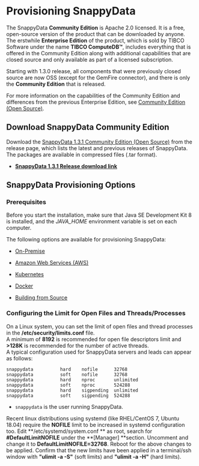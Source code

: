 # Provisioning SnappyData

The SnappyData **Community Edition** is Apache 2.0 licensed. It is a free, open-source version of the product that can be downloaded by anyone.
The erstwhile **Enterprise Edition** of the product, which is sold by TIBCO Software under the name **TIBCO ComputeDB™**, includes everything that is offered in the Community Edition along with additional capabilities that are closed source and only available as part of a licensed subscription.

Starting with 1.3.0 release, all components that were previously closed source are now OSS (except for the
GemFire connector), and there is only the **Community Edition** that is released.

For more information on the capabilities of the Community Edition and differences from the previous Enterprise Edition, see [Community Edition (Open Source)](../additional_files/open_source_components.md).

<a id= download> </a>

## Download SnappyData Community Edition


Download the [SnappyData 1.3.1 Community Edition (Open Source)](https://github.com/TIBCOSoftware/snappydata/releases/) from the release page, which lists the latest and previous releases of SnappyData. The packages are available in compressed files (.tar format).

* [**SnappyData 1.3.1 Release download link**](https://github.com/TIBCOSoftware/snappydata/releases/download/v1.3.1/snappydata-1.3.1-bin.tar.gz)


<a id= provisioningsnappy> </a>

## SnappyData Provisioning Options


### Prerequisites

Before you start the installation, make sure that Java SE Development Kit 8 is installed, and the *JAVA_HOME* environment variable is set on each computer.

The following options are available for provisioning SnappyData:

* [On-Premise](install_on_premise.md) <a id="install-on-premise"></a>

* [Amazon Web Services (AWS)](setting_up_cluster_on_amazon_web_services.md) <a id="setting-up-cluster-on-amazon-web-services-aws"></a>

* [Kubernetes](../kubernetes.md)

* [Docker](../quickstart/getting_started_with_docker_image.md)

* [Building from Source](building_from_source.md)<a id="building-from-source"></a>

### Configuring the Limit for Open Files and Threads/Processes

On a Linux system, you can set the limit of open files and thread processes in the **/etc/security/limits.conf** file. 
</br>A minimum of **8192** is recommended for open file descriptors limit and **>128K** is recommended for the number of active threads. 
</br>A typical configuration used for SnappyData servers and leads can appear as follows:

```pre
snappydata          hard    nofile      32768
snappydata          soft    nofile      32768
snappydata          hard    nproc       unlimited
snappydata          soft    nproc       524288
snappydata          hard    sigpending  unlimited
snappydata          soft    sigpending  524288
```
* `snappydata` is the user running SnappyData.

Recent linux distributions using systemd (like RHEL/CentOS 7, Ubuntu 18.04) require the **NOFILE** limit to be increased in systemd configuration too. Edit **/etc/systemd/system.conf ** as root, search for **#DefaultLimitNOFILE** under the **[Manager] **section. Uncomment and change it to **DefaultLimitNOFILE=32768**. 
Reboot for the above changes to be applied. Confirm that the new limits have been applied in a terminal/ssh window with **"ulimit -a -S"** (soft limits) and **"ulimit -a -H"** (hard limits).

